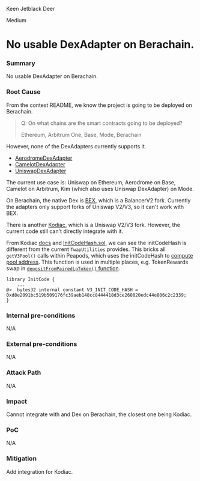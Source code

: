 Keen Jetblack Deer

Medium

# No usable DexAdapter on Berachain.


### Summary

No usable DexAdapter on Berachain.

### Root Cause

From the contest README, we know the project is going to be deployed on Berachain.

> Q: On what chains are the smart contracts going to be deployed?
> 
> Ethereum, Arbitrum One, Base, Mode, Berachain

However, none of the DexAdapters currently supports it.

- [AerodromeDexAdapter](https://github.com/sherlock-audit/2025-01-peapods-finance/blob/main/contracts/contracts/dex/AerodromeDexAdapter.sol)
- [CamelotDexAdapter](https://github.com/sherlock-audit/2025-01-peapods-finance/blob/main/contracts/contracts/dex/CamelotDexAdapter.sol)
- [UniswapDexAdapter](https://github.com/sherlock-audit/2025-01-peapods-finance/blob/main/contracts/contracts/dex/UniswapDexAdapter.sol)

The current use case is: Uniswap on Ethereum, Aerodrome on Base, Camelot on Arbitrum, Kim (which also uses Uniswap DexAdapter) on Mode.

On Berachain, the native Dex is [BEX](https://docs.bex.berachain.com/learn/), which is a BalancerV2 fork. Currently the adapters only support forks of Uniswap V2/V3, so it can't work with BEX.

There is another [Kodiac](https://documentation.kodiak.finance/), which is a Uniswap V2/V3 fork. However, the current code still can't directly integrate with it.

From Kodiac [docs](https://documentation.kodiak.finance/overview/kodiak-contracts) and [InitCodeHash.sol](https://beratrail.io/address/0xFE5E8C83FFE4d9627A75EaA7Fee864768dB989bD/contract/80094/code), we can see the initCodeHash is different from the current `TwapUtilities` provides. This bricks all `getV3Pool()` calls within Peapods, which uses the initCodeHash to [compute pool address](https://github.com/sherlock-audit/2025-01-peapods-finance/blob/main/contracts/contracts/twaputils/V3TwapUtilities.sol#L26). This function is used in multiple places, e.g. TokenRewards swap in [`depositFromPairedLpToken()` function](https://github.com/sherlock-audit/2025-01-peapods-finance/blob/main/contracts/contracts/TokenRewards.sol#L167-L171).

```solidity
library InitCode {
    ...
@>  bytes32 internal constant V3_INIT_CODE_HASH = 0xd8e2091bc519b509176fc39aeb148cc8444418d3ce260820edc44e806c2c2339;
}
```

### Internal pre-conditions

N/A

### External pre-conditions

N/A

### Attack Path

N/A

### Impact

Cannot integrate with and Dex on Berachain, the closest one being Kodiac.

### PoC

N/A

### Mitigation

Add integration for Kodiac.